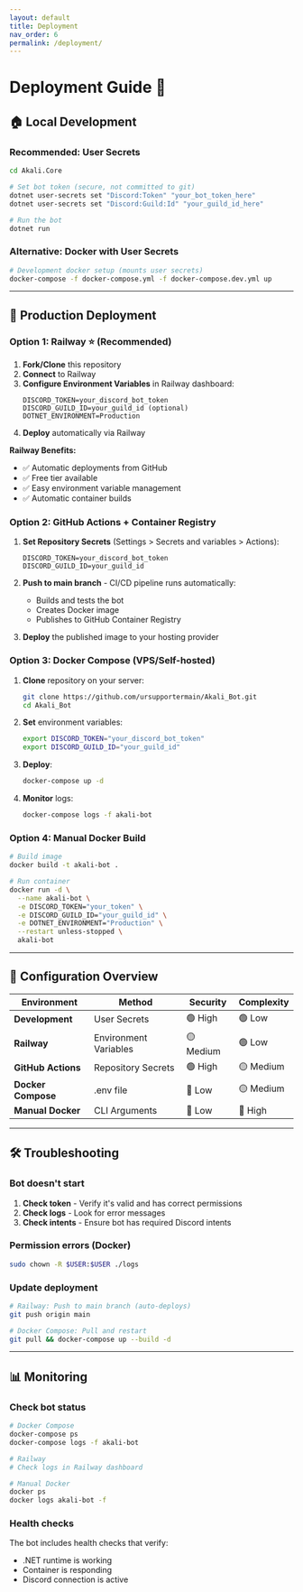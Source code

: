```yaml
---
layout: default
title: Deployment
nav_order: 6
permalink: /deployment/
---
```


# Deployment Guide 🚀

## 🏠 Local Development

### Recommended: User Secrets
```bash
cd Akali.Core

# Set bot token (secure, not committed to git)
dotnet user-secrets set "Discord:Token" "your_bot_token_here"
dotnet user-secrets set "Discord:Guild:Id" "your_guild_id_here"

# Run the bot
dotnet run
```

### Alternative: Docker with User Secrets
```bash
# Development docker setup (mounts user secrets)
docker-compose -f docker-compose.yml -f docker-compose.dev.yml up
```

---

## 🚀 Production Deployment

### Option 1: Railway ⭐ (Recommended)

1. **Fork/Clone** this repository
2. **Connect** to Railway
3. **Configure Environment Variables** in Railway dashboard:
   ```
   DISCORD_TOKEN=your_discord_bot_token
   DISCORD_GUILD_ID=your_guild_id (optional)
   DOTNET_ENVIRONMENT=Production
   ```
4. **Deploy** automatically via Railway

**Railway Benefits:**
- ✅ Automatic deployments from GitHub
- ✅ Free tier available
- ✅ Easy environment variable management
- ✅ Automatic container builds

### Option 2: GitHub Actions + Container Registry

1. **Set Repository Secrets** (Settings > Secrets and variables > Actions):
   ```
   DISCORD_TOKEN=your_discord_bot_token
   DISCORD_GUILD_ID=your_guild_id
   ```

2. **Push to main branch** - CI/CD pipeline runs automatically:
   - Builds and tests the bot
   - Creates Docker image
   - Publishes to GitHub Container Registry

3. **Deploy** the published image to your hosting provider

### Option 3: Docker Compose (VPS/Self-hosted)

1. **Clone** repository on your server:
   ```bash
   git clone https://github.com/ursupportermain/Akali_Bot.git
   cd Akali_Bot
   ```

2. **Set** environment variables:
   ```bash
   export DISCORD_TOKEN="your_discord_bot_token"
   export DISCORD_GUILD_ID="your_guild_id"
   ```

3. **Deploy**:
   ```bash
   docker-compose up -d
   ```

4. **Monitor** logs:
   ```bash
   docker-compose logs -f akali-bot
   ```

### Option 4: Manual Docker Build

```bash
# Build image
docker build -t akali-bot .

# Run container
docker run -d \
  --name akali-bot \
  -e DISCORD_TOKEN="your_token" \
  -e DISCORD_GUILD_ID="your_guild_id" \
  -e DOTNET_ENVIRONMENT="Production" \
  --restart unless-stopped \
  akali-bot
```

---

## 🔧 Configuration Overview

| Environment | Method | Security | Complexity |
|-------------|--------|----------|------------|
| **Development** | User Secrets | 🟢 High | 🟢 Low |
| **Railway** | Environment Variables | 🟡 Medium | 🟢 Low |
| **GitHub Actions** | Repository Secrets | 🟢 High | 🟡 Medium |
| **Docker Compose** | .env file | 🔴 Low | 🟡 Medium |
| **Manual Docker** | CLI Arguments | 🔴 Low | 🔴 High |

---

## 🛠 Troubleshooting

### Bot doesn't start
1. **Check token** - Verify it's valid and has correct permissions
2. **Check logs** - Look for error messages
3. **Check intents** - Ensure bot has required Discord intents

### Permission errors (Docker)
```bash
sudo chown -R $USER:$USER ./logs
```

### Update deployment
```bash
# Railway: Push to main branch (auto-deploys)
git push origin main

# Docker Compose: Pull and restart
git pull && docker-compose up --build -d
```

---

## 📊 Monitoring

### Check bot status
```bash
# Docker Compose
docker-compose ps
docker-compose logs -f akali-bot

# Railway
# Check logs in Railway dashboard

# Manual Docker
docker ps
docker logs akali-bot -f
```

### Health checks
The bot includes health checks that verify:
- .NET runtime is working
- Container is responding
- Discord connection is active
